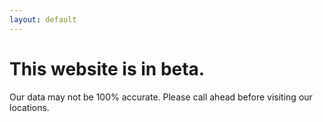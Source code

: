 ```yaml
---
layout: default
---
```

# This website is in beta.
Our data may not be 100% accurate. Please call ahead before visiting our locations.
